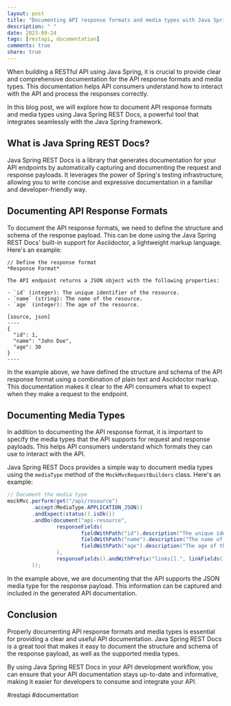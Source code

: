 ```yaml
---
layout: post
title: "Documenting API response formats and media types with Java Spring REST Docs"
description: " "
date: 2023-09-24
tags: [restapi, documentation]
comments: true
share: true
---
```


When building a RESTful API using Java Spring, it is crucial to provide clear and comprehensive documentation for the API response formats and media types. This documentation helps API consumers understand how to interact with the API and process the responses correctly.

In this blog post, we will explore how to document API response formats and media types using Java Spring REST Docs, a powerful tool that integrates seamlessly with the Java Spring framework.

## What is Java Spring REST Docs?

Java Spring REST Docs is a library that generates documentation for your API endpoints by automatically capturing and documenting the request and response payloads. It leverages the power of Spring's testing infrastructure, allowing you to write concise and expressive documentation in a familiar and developer-friendly way.

## Documenting API Response Formats

To document the API response formats, we need to define the structure and schema of the response payload. This can be done using the Java Spring REST Docs' built-in support for Asciidoctor, a lightweight markup language. Here's an example:

```
// Define the response format
*Response Format*

The API endpoint returns a JSON object with the following properties:

- `id` (integer): The unique identifier of the resource.
- `name` (string): The name of the resource.
- `age` (integer): The age of the resource.

[source, json]
----
{
  "id": 1,
  "name": "John Doe",
  "age": 30
}
----
```

In the example above, we have defined the structure and schema of the API response format using a combination of plain text and Asciidoctor markup. This documentation makes it clear to the API consumers what to expect when they make a request to the endpoint.

## Documenting Media Types

In addition to documenting the API response format, it is important to specify the media types that the API supports for request and response payloads. This helps API consumers understand which formats they can use to interact with the API.

Java Spring REST Docs provides a simple way to document media types using the `mediaType` method of the `MockMvcRequestBuilders` class. Here's an example:

```java
// Document the media type
mockMvc.perform(get("/api/resource")
        .accept(MediaType.APPLICATION_JSON))
        .andExpect(status().isOk())
        .andDo(document("api-resource",
                responseFields(
                        fieldWithPath("id").description("The unique identifier of the resource."),
                        fieldWithPath("name").description("The name of the resource."),
                        fieldWithPath("age").description("The age of the resource.")
                ),
                responseFields().andWithPrefix("links[].", linkFields())
        ));
```

In the example above, we are documenting that the API supports the JSON media type for the response payload. This information can be captured and included in the generated API documentation.

## Conclusion

Properly documenting API response formats and media types is essential for providing a clear and useful API documentation. Java Spring REST Docs is a great tool that makes it easy to document the structure and schema of the response payload, as well as the supported media types.

By using Java Spring REST Docs in your API development workflow, you can ensure that your API documentation stays up-to-date and informative, making it easier for developers to consume and integrate your API.

#restapi #documentation